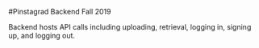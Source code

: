 #Pinstagrad Backend Fall 2019

Backend hosts API calls including uploading, retrieval, logging in, signing up, and logging out.
